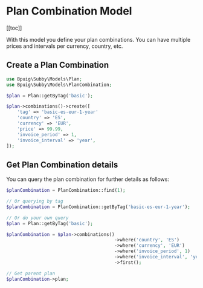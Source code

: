 # Plan Combination Model

[[toc]]

With this model you define your plan combinations. You can have multiple prices and intervals per currency, country,
etc.

## Create a Plan Combination

```php
use Bpuig\Subby\Models\Plan;
use Bpuig\Subby\Models\PlanCombination;

$plan = Plan::getByTag('basic');

$plan->combinations()->create([
    'tag' => 'basic-es-eur-1-year'
    'country' => 'ES',
    'currency' => 'EUR',
    'price' => 99.99,
    'invoice_period' => 1,
    'invoice_interval' => 'year',
]);
```

## Get Plan Combination details

You can query the plan combination for further details as follows:

```php
$planCombination = PlanCombination::find(1);

// Or querying by tag
$planCombination = PlanCombination::getByTag('basic-es-eur-1-year');

// Or do your own query
$plan = Plan::getByTag('basic');

$planCombination = $plan->combinations()
                                        ->where('country', 'ES')
                                        ->where('currency', 'EUR')
                                        ->where('invoice_period', 1)
                                        ->where('invoice_interval', 'year')
                                        ->first();

// Get parent plan                
$planCombination->plan;

```

